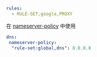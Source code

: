 ```{.yaml linenums="1"}
rules:
  - RULE-SET,google,PROXY
```

在 [nameserver-policy](../dns/index.md) 中使用

```{.yaml linenums="1"}
dns:
 nameserver-policy:
  "rule-set:global,dns": 8.8.8.8
```